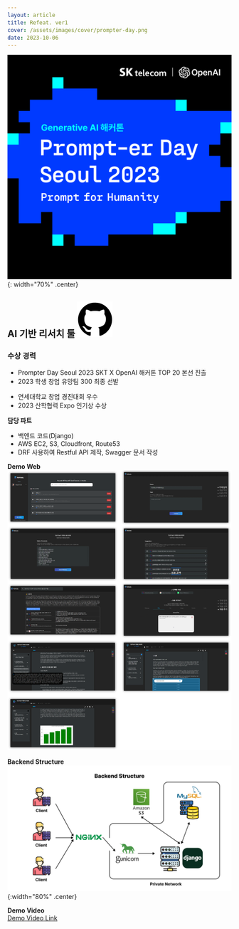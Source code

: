 ```yaml
---
layout: article
title: Refeat. ver1
cover: /assets/images/cover/prompter-day.png
date: 2023-10-06
---
```



![](../assets/images/cover/prompter-day.png){: width="70%" .center}

## AI 기반 리서치 툴  [<img src="/assets/images/github-40.svg">](https://github.com/Refeat/OpenAI_SKT)

### 수상 경력
* Prompter Day Seoul 2023 SKT X OpenAI 해커톤 TOP 20 본선 진출
* 2023 학생 창업 유망팀 300 최종 선발
- 연세대학교 창업 경진대회 우수
- 2023 산학협력 Expo 인기상 수상

**담당 파트**
* 백엔드 코드(Django)
* AWS EC2, S3, Cloudfront, Route53
* DRF 사용하여 Restful API 제작, Swagger 문서 작성

**Demo Web**
![](../assets/images/skt-demo.png)

**Backend Structure**
![](../assets/images/Pasted%20image%2020240305202938.png){:width="80%" .center}

**Demo Video**  
[Demo Video Link](https://www.youtube.com/watch?v=UkXOJnAxYkI)